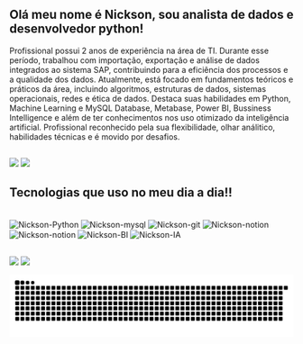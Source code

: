 ## Olá meu nome é Nickson, sou analista de dados e desenvolvedor python!

Profissional possui 2 anos de experiência na área de TI. Durante esse período, trabalhou com importação,
exportação e análise de dados integrados ao sistema SAP, contribuindo para a eficiência dos processos e a
qualidade dos dados.
Atualmente, está focado em fundamentos teóricos e práticos da área, incluindo algoritmos, estruturas de
dados, sistemas operacionais, redes e ética de dados. Destaca suas habilidades em Python, Machine Learning
e MySQL Database, Metabase, Power BI, Bussiness Intelligence e além de ter conhecimentos nos uso
otimizado da inteligência artificial.
Profissional reconhecido pela sua flexibilidade, olhar análitico, habilidades técnicas e é movido por desafios.
##

<div>
<img height="142em" src="https://github-readme-stats.vercel.app/api?username=NicksonIndiani&show_icons=true&theme=algolia&show_icons=true&hide=prs,issues"/>
<img height="142em" src="https://github-readme-stats.vercel.app/api/top-langs/?username=NicksonIndiani&layout=compact&theme=algolia"/>
</div>

## Tecnologias que uso no meu dia a dia!!

<div style="display: inline_block"><br>
  <img align="center" alt="Nickson-Python" height="30" width="30" src="https://cdn.jsdelivr.net/gh/devicons/devicon@latest/icons/python/python-original.svg" />
  <img align="center" alt="Nickson-mysql" height="30" width="30" src="https://cdn.jsdelivr.net/gh/devicons/devicon@latest/icons/mysql/mysql-original.svg" />
  <img align="center" alt="Nickson-git" height="30" width="30" src="https://cdn.jsdelivr.net/gh/devicons/devicon@latest/icons/git/git-original.svg" />
  <img align="center" alt="Nickson-notion" height="30" width="30" src="https://cdn.jsdelivr.net/gh/devicons/devicon@latest/icons/notion/notion-original.svg" />
  <img align="center" alt="Nickson-notion" height="30" width="30" src="https://cdn.jsdelivr.net/gh/devicons/devicon@latest/icons/tensorflow/tensorflow-original.svg" />
  <img align="center" alt="Nickson-BI" height="30" width="30" src="https://img.icons8.com/fluency/48/power-bi-2021.png" />
  <img align="center" alt="Nickson-IA" height="30" width="30" src="https://img.icons8.com/cotton/64/artificial-intelligence.png" />
  </div>

##

<div> 
  
  <a href = "mailto:dev.nicksonindiani@hmail.com"><img src="https://img.shields.io/badge/-Gmail-%23333?style=for-the-badge&logo=gmail&logoColor=white" target="_blank"></a>
  <a href="https://www.linkedin.com/in/nickson-indiani/" target="_blank"><img src="https://img.shields.io/badge/-LinkedIn-%230077B5?style=for-the-badge&logo=linkedin&logoColor=white" target="_blank"></a> 
  
</div>

<picture>
  <source media="(prefers-color-scheme: dark)" srcset="https://raw.githubusercontent.com/NicksonIndiani/NicksonIndiani/output/github-contribution-grid-snake-dark.svg">
  <source media="(prefers-color-scheme: dark)" srcset="https://raw.githubusercontent.com/NicksonIndiani/NicksonIndiani/output/github-contribution-grid-snake.svg">
  <img alt="github contribution grid snake animation" src="https://raw.githubusercontent.com/NicksonIndiani/NicksonIndiani/output/github-contribution-grid-snake.svg">
</picture>
<br><br>
